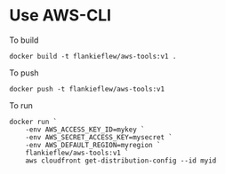 # Use AWS-CLI

To build
```
docker build -t flankieflew/aws-tools:v1 .
```

To push
```
docker push -t flankieflew/aws-tools:v1
```

To run
```
docker run `
    -env AWS_ACCESS_KEY_ID=mykey `
    -env AWS_SECRET_ACCESS_KEY=mysecret `
    -env AWS_DEFAULT_REGION=myregion `
    flankieflew/aws-tools:v1 `
    aws cloudfront get-distribution-config --id myid    
```
